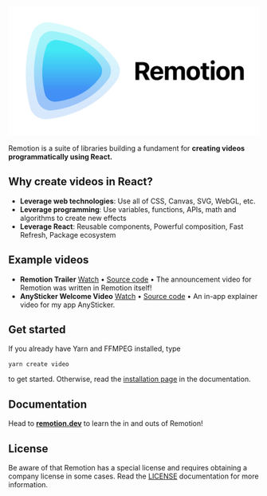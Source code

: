 <p align="center">
  <a href="https://github.com/JonnyBurger/remotion-logo">
    <img src="https://github.com/JonnyBurger/remotion-logo/raw/main/withtitle/element-0.png">
  </a>
</p>

Remotion is a suite of libraries building a fundament for **creating videos programmatically using React.**

## Why create videos in React?

- **Leverage web technologies**: Use all of CSS, Canvas, SVG, WebGL, etc.
- **Leverage programming**: Use variables, functions, APIs, math and algorithms to create new effects
- **Leverage React**: Reusable components, Powerful composition, Fast Refresh, Package ecosystem

## Example videos

- **Remotion Trailer** [Watch](https://www.youtube.com/watch?v=1UU_GEQuolI) • [Source code](https://github.com/JonnyBurger/remotion-trailer) • The announcement video for Remotion was written in Remotion itself!
- **AnySticker Welcome Video** [Watch](https://www.youtube.com/watch?v=Y0SNPeTz09w) • [Source code](https://github.com/JonnyBurger/anysticker-tutorials) • An in-app explainer video for my app AnySticker.

## Get started

If you already have Yarn and FFMPEG installed, type

```console
yarn create video
```

to get started. Otherwise, read the [installation page](https://www.remotion.dev/docs/) in the documentation.

## Documentation

Head to [**remotion.dev**](https://www.remotion.dev) to learn the in and outs of Remotion!

## License

Be aware of that Remotion has a special license and requires obtaining a company license in some cases. Read the [LICENSE](LICENSE.md) documentation for more information.
